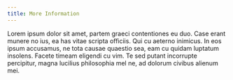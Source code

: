 ```yaml
---
title: More Information
---
```


Lorem ipsum dolor sit amet, partem graeci contentiones eu duo. Case erant munere no ius, ea has vitae scripta officiis. Qui cu aeterno inimicus. In eos ipsum accusamus, ne tota causae quaestio sea, eam cu quidam luptatum insolens. Facete timeam eligendi cu vim. Te sed putant incorrupte percipitur, magna lucilius philosophia mel ne, ad dolorum civibus alienum mei.
